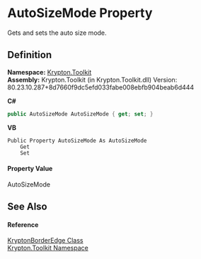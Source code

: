 # AutoSizeMode Property


Gets and sets the auto size mode.



## Definition
**Namespace:** <a href="79d2eac2-21f4-54ff-7552-b20c33c30600.md">Krypton.Toolkit</a>  
**Assembly:** Krypton.Toolkit (in Krypton.Toolkit.dll) Version: 80.23.10.287+8d7660f9dc5efd033fabe008ebfb904beab6d444

**C#**
``` C#
public AutoSizeMode AutoSizeMode { get; set; }
```
**VB**
``` VB
Public Property AutoSizeMode As AutoSizeMode
	Get
	Set
```



#### Property Value
AutoSizeMode

## See Also


#### Reference
<a href="71dc340c-de4d-038c-535c-26e0e804bb0f.md">KryptonBorderEdge Class</a>  
<a href="79d2eac2-21f4-54ff-7552-b20c33c30600.md">Krypton.Toolkit Namespace</a>  
